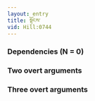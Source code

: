 ```yaml
---
layout: entry
title: སྟོངས་
vid: Hill:0744
---
```

### Dependencies (N = 0)


### Two overt arguments


### Three overt arguments
